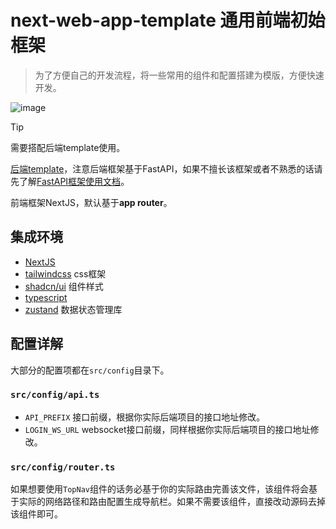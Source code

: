 # next-web-app-template 通用前端初始框架

> 为了方便自己的开发流程，将一些常用的组件和配置搭建为模版，方便快速开发。

![image](https://oss.kinda.info/image/202501112112695.png)

> [!TIP]
> 需要搭配后端template使用。

[后端template](https://github.com/Alndaly/fastapi-template)，注意后端框架基于FastAPI，如果不擅长该框架或者不熟悉的话请先了解[FastAPI框架使用文档](https://fastapi.tiangolo.com)。

前端框架NextJS，默认基于**app router**。

## 集成环境

- [NextJS](https://nextjs.org)
- [tailwindcss](https://tailwindcss.com) css框架
- [shadcn/ui](https://ui.shadcn.com) 组件样式
- [typescript](https://www.typescriptlang.org)
- [zustand](https://zustand.docs.pmnd.rs/getting-started/introduction) 数据状态管理库

## 配置详解

大部分的配置项都在`src/config`目录下。

### `src/config/api.ts`

- `API_PREFIX` 接口前缀，根据你实际后端项目的接口地址修改。
- `LOGIN_WS_URL` websocket接口前缀，同样根据你实际后端项目的接口地址修改。

### `src/config/router.ts`

如果想要使用`TopNav`组件的话务必基于你的实际路由完善该文件，该组件将会基于实际的网络路径和路由配置生成导航栏。如果不需要该组件，直接改动源码去掉该组件即可。

